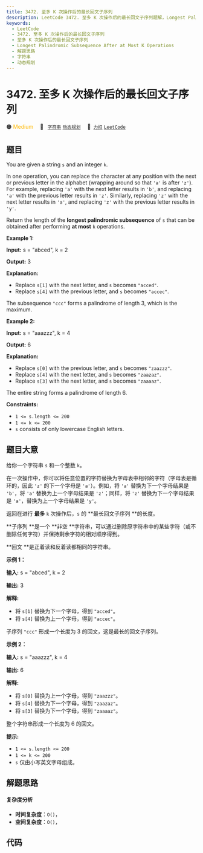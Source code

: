 ```yaml
---
title: 3472. 至多 K 次操作后的最长回文子序列
description: LeetCode 3472. 至多 K 次操作后的最长回文子序列题解，Longest Palindromic Subsequence After at Most K Operations，包含解题思路、复杂度分析以及完整的 JavaScript 代码实现。
keywords:
  - LeetCode
  - 3472. 至多 K 次操作后的最长回文子序列
  - 至多 K 次操作后的最长回文子序列
  - Longest Palindromic Subsequence After at Most K Operations
  - 解题思路
  - 字符串
  - 动态规划
---
```


# 3472. 至多 K 次操作后的最长回文子序列

🟠 <font color=#ffb800>Medium</font>&emsp; 🔖&ensp; [`字符串`](/tag/string.md) [`动态规划`](/tag/dynamic-programming.md)&emsp; 🔗&ensp;[`力扣`](https://leetcode.cn/problems/longest-palindromic-subsequence-after-at-most-k-operations) [`LeetCode`](https://leetcode.com/problems/longest-palindromic-subsequence-after-at-most-k-operations)

## 题目

You are given a string `s` and an integer `k`.

In one operation, you can replace the character at any position with the next
or previous letter in the alphabet (wrapping around so that `'a'` is after
`'z'`). For example, replacing `'a'` with the next letter results in `'b'`,
and replacing `'a'` with the previous letter results in `'z'`. Similarly,
replacing `'z'` with the next letter results in `'a'`, and replacing `'z'`
with the previous letter results in `'y'`.

Return the length of the **longest palindromic subsequence** of `s` that can
be obtained after performing **at most** `k` operations.



**Example 1:**

**Input:** s = "abced", k = 2

**Output:** 3

**Explanation:**

  * Replace `s[1]` with the next letter, and `s` becomes `"acced"`.
  * Replace `s[4]` with the previous letter, and `s` becomes `"accec"`.

The subsequence `"ccc"` forms a palindrome of length 3, which is the maximum.

**Example 2:**

**Input:** s = "aaazzz", k = 4

**Output:** 6

**Explanation:**

  * Replace `s[0]` with the previous letter, and `s` becomes `"zaazzz"`.
  * Replace `s[4]` with the next letter, and `s` becomes `"zaazaz"`.
  * Replace `s[3]` with the next letter, and `s` becomes `"zaaaaz"`.

The entire string forms a palindrome of length 6.



**Constraints:**

  * `1 <= s.length <= 200`
  * `1 <= k <= 200`
  * `s` consists of only lowercase English letters.


## 题目大意

给你一个字符串 `s` 和一个整数 `k`。

在一次操作中，你可以将任意位置的字符替换为字母表中相邻的字符（字母表是循环的，因此 `'z'` 的下一个字母是 `'a'`）。例如，将 `'a'`
替换为下一个字母结果是 `'b'`，将 `'a'` 替换为上一个字母结果是 `'z'`；同样，将 `'z'` 替换为下一个字母结果是
`'a'`，替换为上一个字母结果是 `'y'`。

返回在进行 **最多** `k` 次操作后，`s` 的 **最长回文子序列  **的长度。

**子序列  **是一个 **非空  **字符串，可以通过删除原字符串中的某些字符（或不删除任何字符）并保持剩余字符的相对顺序得到。

**回文  **是正着读和反着读都相同的字符串。



**示例 1：**

**输入:** s = "abced", k = 2

**输出:** 3

**解释:**

  * 将 `s[1]` 替换为下一个字母，得到 `"acced"`。
  * 将 `s[4]` 替换为上一个字母，得到 `"accec"`。

子序列 `"ccc"` 形成一个长度为 3 的回文，这是最长的回文子序列。

**示例 2：**

**输入:** s = "aaazzz", k = 4

**输出:** 6

**解释:**

  * 将 `s[0]` 替换为上一个字母，得到 `"zaazzz"`。
  * 将 `s[4]` 替换为下一个字母，得到 `"zaazaz"`。
  * 将 `s[3]` 替换为下一个字母，得到 `"zaaaaz"`。

整个字符串形成一个长度为 6 的回文。



**提示:**

  * `1 <= s.length <= 200`
  * `1 <= k <= 200`
  * `s` 仅由小写英文字母组成。


## 解题思路

#### 复杂度分析

- **时间复杂度**：`O()`，
- **空间复杂度**：`O()`，

## 代码

```javascript

```